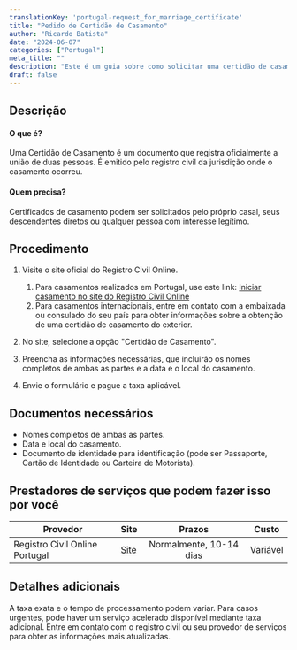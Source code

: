 ```yaml
---
translationKey: 'portugal-request_for_marriage_certificate'
title: "Pedido de Certidão de Casamento"
author: "Ricardo Batista"
date: "2024-06-07"
categories: ["Portugal"]
meta_title: ""
description: "Este é um guia sobre como solicitar uma certidão de casamento em Portugal."
draft: false
---
```


## Descrição
#### O que é?
Uma Certidão de Casamento é um documento que registra oficialmente a união de duas pessoas. É emitido pelo registro civil da jurisdição onde o casamento ocorreu.

#### Quem precisa?
Certificados de casamento podem ser solicitados pelo próprio casal, seus descendentes diretos ou qualquer pessoa com interesse legítimo.

## Procedimento
1. Visite o site oficial do Registro Civil Online.
   1. Para casamentos realizados em Portugal, use este link: [Iniciar casamento no site do Registro Civil Online](https://www.registro-civil.pt/)
   2. Para casamentos internacionais, entre em contato com a embaixada ou consulado do seu país para obter informações sobre a obtenção de uma certidão de casamento do exterior.

2. No site, selecione a opção "Certidão de Casamento".

3. Preencha as informações necessárias, que incluirão os nomes completos de ambas as partes e a data e o local do casamento.

4. Envie o formulário e pague a taxa aplicável.

## Documentos necessários
- Nomes completos de ambas as partes.
- Data e local do casamento.
- Documento de identidade para identificação (pode ser Passaporte, Cartão de Identidade ou Carteira de Motorista).

## Prestadores de serviços que podem fazer isso por você

| Provedor        |     Site     |     Prazos    |       Custo      |
| --------------- | --------------- |  :-------------: | :-------------: |
| Registro Civil Online Portugal |  [Site](https://www.registro-civil.pt/) |      Normalmente, 10-14 dias  |        Variável       |

## Detalhes adicionais
A taxa exata e o tempo de processamento podem variar. Para casos urgentes, pode haver um serviço acelerado disponível mediante taxa adicional. Entre em contato com o registro civil ou seu provedor de serviços para obter as informações mais atualizadas.